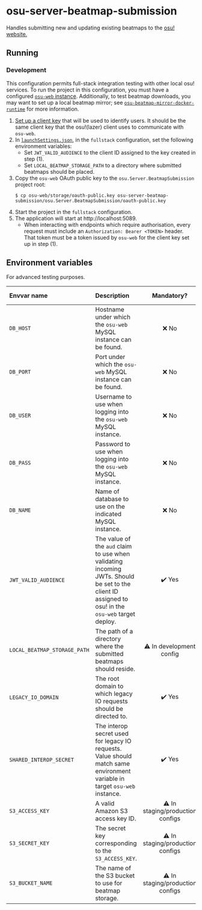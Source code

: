 # osu-server-beatmap-submission

Handles submitting new and updating existing beatmaps to the [osu! website.](https://osu.ppy.sh/)

## Running

### Development

This configuration permits full-stack integration testing with other local osu! services.
To run the project in this configuration, you must have a configured [`osu-web` instance](https://github.com/ppy/osu-web/blob/master/SETUP.md).
Additionally, to test beatmap downloads, you may want to set up a local beatmap mirror; see [`osu-beatmap-mirror-docker-runtime`](https://github.com/ThePooN/osu-beatmap-mirror-docker-runtime) for more information.

1. [Set up a client key](https://github.com/ppy/osu-web/blob/master/SETUP.md#use-the-api-from-osu) that will be used to identify users. It should be the same client key that the osu!(lazer) client uses to communicate with `osu-web`.
2. In [`launchSettings.json`](osu.Server.BeatmapSubmission/Properties/launchSettings.json), in the `fullstack` configuration, set the following environment variables:
   - Set `JWT_VALID_AUDIENCE` to the client ID assigned to the key created in step (1).
   - Set `LOCAL_BEATMAP_STORAGE_PATH` to a directory where submitted beatmaps should be placed.
3. Copy the `osu-web` OAuth public key to the `osu.Server.BeatmapSubmission` project root:
   ```
   $ cp osu-web/storage/oauth-public.key osu-server-beatmap-submission/osu.Server.BeatmapSubmission/oauth-public.key
   ```
4. Start the project in the `fullstack` configuration.
5. The application will start at http://localhost:5089.
   - When interacting with endpoints which require authorisation, every request must include an `Authorization: Bearer <TOKEN>` header. That token must be a token issued by `osu-web` for the client key set up in step (1).

## Environment variables

For advanced testing purposes.

| Envvar name                  | Description                                                                                                                                        |            Mandatory?            | Default value |
|:-----------------------------|:---------------------------------------------------------------------------------------------------------------------------------------------------|:--------------------------------:|:--------------|
| `DB_HOST`                    | Hostname under which the `osu-web` MySQL instance can be found.                                                                                    |               ❌ No               | `localhost`   |
| `DB_PORT`                    | Port under which the `osu-web` MySQL instance can be found.                                                                                        |               ❌ No               | `3306`        |
| `DB_USER`                    | Username to use when logging into the `osu-web` MySQL instance.                                                                                    |               ❌ No               | `root`        |
| `DB_PASS`                    | Password to use when logging into the `osu-web` MySQL instance.                                                                                    |               ❌ No               | `""`          |
| `DB_NAME`                    | Name of database to use on the indicated MySQL instance.                                                                                           |               ❌ No               | `osu`         |
| `JWT_VALID_AUDIENCE`         | The value of the `aud` claim to use when validating incoming JWTs. Should be set to the client ID assigned to osu! in the `osu-web` target deploy. |              ✔️ Yes              | None          |
| `LOCAL_BEATMAP_STORAGE_PATH` | The path of a directory where the submitted beatmaps should reside.                                                                                |     ⚠️ In development config     | None          |
| `LEGACY_IO_DOMAIN`           | The root domain to which legacy IO requests should be directed to.                                                                                 |              ✔️ Yes              | None          |
| `SHARED_INTEROP_SECRET`      | The interop secret used for legacy IO requests. Value should match same environment variable in target `osu-web` instance.                         |              ✔️ Yes              | None          |
| `S3_ACCESS_KEY`              | A valid Amazon S3 access key ID.                                                                                                                   | ⚠ In staging/production configs  | None          |
| `S3_SECRET_KEY`              | The secret key corresponding to the `S3_ACCESS_KEY`.                                                                                               | ⚠ In staging/production configs  | None          |
| `S3_BUCKET_NAME`             | The name of the S3 bucket to use for beatmap storage.                                                                                              | ⚠ In staging/production configs  | None          | 

